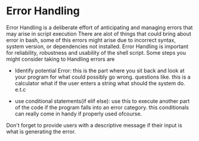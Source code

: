 # Error Handling 

Error Handling is a deliberate effort of anticipating and managing errors that may arise in script execution
There are alot of things that could bring about error in bash, some of this errors might arise due to incorrect syntax,
system version, or dependencies not installed. 
Error Handling is important for reliability, robustness and usability of the shell script.
Some steps you might consider taking to Handling errors are
- Identify potential Error: this is the part where you sit back and look at your program for what could possibly go wrong.
questions like. this is a calculator what if the user enters a string what should the system do. e.t.c

- use conditional statements(if elif else): use this to execute another part of the code if the program falls into an error
category. this conditionals can really come in handy if properly used ofcourse.

Don't forget to provide users with a descriptive message if their input is what is generating the error.